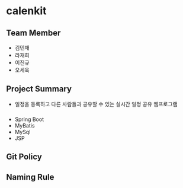 # calenkit
## Team Member
- 김민재
- 라재희
- 이진규
- 오세욱

## Project Summary
- 일정을 등록하고 다른 사람들과 공유할 수 있는 실시간 일정 공유 웹프로그램

### 
- Spring Boot
- MyBatis
- MySql
- JSP

## Git Policy

## Naming Rule

